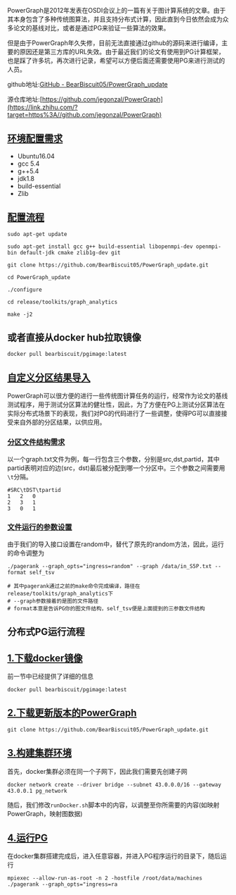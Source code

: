 PowerGraph是2012年发表在OSDI会议上的一篇有关于图计算系统的文章。由于其本身包含了多种传统图算法，并且支持分布式计算，因此直到今日依然会成为众多论文的基线对比，或者是通过PG来验证一些算法的效果。

但是由于PowerGraph年久失修，目前无法直接通过github的源码来进行编译，主要的原因还是第三方库的URL失效。由于最近我们的论文有使用到PG计算框架，也是踩了许多坑，再次进行记录，希望可以方便后面还需要使用PG来进行测试的人员。

github地址:[GitHub - BearBiscuit05/PowerGraph_update](https://link.zhihu.com/?target=https%3A//github.com/BearBiscuit05/PowerGraph_update)

源仓库地址:[https://github.com/jegonzal/PowerGraph](https://link.zhihu.com/?target=https%3A//github.com/jegonzal/PowerGraph)

## [环境配置需求](https://link.zhihu.com/?target=https%3A//github.com/BearBiscuit05/PowerGraph_update%23%E7%8E%AF%E5%A2%83%E9%85%8D%E7%BD%AE%E9%9C%80%E6%B1%82)

- Ubuntu16.04
- gcc 5.4
- g++5.4
- jdk1.8
- build-essential
- Zlib

## [配置流程](https://link.zhihu.com/?target=https%3A//github.com/BearBiscuit05/PowerGraph_update%23%E9%85%8D%E7%BD%AE%E6%B5%81%E7%A8%8B)

```text
sudo apt-get update

sudo apt-get install gcc g++ build-essential libopenmpi-dev openmpi-bin default-jdk cmake zlib1g-dev git

git clone https://github.com/BearBiscuit05/PowerGraph_update.git

cd PowerGraph_update

./configure

cd release/toolkits/graph_analytics

make -j2
```

## 或者直接从docker hub拉取镜像

```text
docker pull bearbiscuit/pgimage:latest
```

## [自定义分区结果导入](https://link.zhihu.com/?target=https%3A//github.com/BearBiscuit05/PowerGraph_update%23%E8%87%AA%E5%AE%9A%E4%B9%89%E5%88%86%E5%8C%BA%E7%BB%93%E6%9E%9C%E5%AF%BC%E5%85%A5)

PowerGraph可以很方便的进行一些传统图计算任务的运行，经常作为论文的基线测试程序，用于测试分区算法的健壮性，因此，为了方便在PG上测试分区算法在实际分布式场景下的表现，我们对PG的代码进行了一些调整，使得PG可以直接接受来自外部的分区结果，以供应用。

### [分区文件结构需求](https://link.zhihu.com/?target=https%3A//github.com/BearBiscuit05/PowerGraph_update%23%E5%88%86%E5%8C%BA%E6%96%87%E4%BB%B6%E7%BB%93%E6%9E%84%E9%9C%80%E6%B1%82)

以一个graph.txt文件为例，每一行包含三个参数，分别是src,dst,partid，其中partid表明对应的边(src，dst)最后被分配到哪一个分区中。三个参数之间需要用`\t`分隔。

```text
#SRC\tDST\tpartid
1	2	0
2	3	1
3	0	1
```

### [文件运行的参数设置](https://link.zhihu.com/?target=https%3A//github.com/BearBiscuit05/PowerGraph_update%23%E6%96%87%E4%BB%B6%E8%BF%90%E8%A1%8C%E7%9A%84%E5%8F%82%E6%95%B0%E8%AE%BE%E7%BD%AE)

由于我们的导入接口设置在random中，替代了原先的random方法，因此，运行的命令调整为

```text
./pagerank --graph_opts="ingress=random" --graph /data/in_S5P.txt --format self_tsv

# 其中pagerank通过之前的make命令完成编译，路径在release/toolkits/graph_analytics下
# --graph参数接着的是图的文件路径
# format本意是告诉PG你的图文件结构，self_tsv便是上面提到的三参数文件结构
```



## 分布式PG运行流程

## [1.下载docker镜像](https://link.zhihu.com/?target=https%3A//github.com/BearBiscuit05/PowerGraph_update/blob/master/cluster.md%231%E4%B8%8B%E8%BD%BDdocker%E9%95%9C%E5%83%8F)

前一节中已经提供了详细的信息

```text
docker pull bearbiscuit/pgimage:latest
```

## [2.下载更新版本的PowerGraph](https://link.zhihu.com/?target=https%3A//github.com/BearBiscuit05/PowerGraph_update/blob/master/cluster.md%232%E4%B8%8B%E8%BD%BD%E6%9B%B4%E6%96%B0%E7%89%88%E6%9C%AC%E7%9A%84powergraph)

```text
git clone https://github.com/BearBiscuit05/PowerGraph_update.git
```

## [3.构建集群环境](https://link.zhihu.com/?target=https%3A//github.com/BearBiscuit05/PowerGraph_update/blob/master/cluster.md%233%E6%9E%84%E5%BB%BA%E9%9B%86%E7%BE%A4%E7%8E%AF%E5%A2%83)

首先，docker集群必须在同一个子网下，因此我们需要先创建子网

```text
docker network create --driver bridge --subnet 43.0.0.0/16 --gateway 43.0.0.1 pg_network
```

随后，我们修改`runDocker.sh`脚本中的内容，以调整至你所需要的内容(如映射PowerGraph，映射图数据)

## [4.运行PG](https://link.zhihu.com/?target=https%3A//github.com/BearBiscuit05/PowerGraph_update/blob/master/cluster.md%234%E8%BF%90%E8%A1%8Cpg)

在docker集群搭建完成后，进入任意容器，并进入PG程序运行的目录下，随后运行

```text
mpiexec --allow-run-as-root -n 2 -hostfile /root/data/machines ./pagerank --graph_opts="ingress=ra
```
